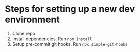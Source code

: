Steps for setting up a new dev environment
=====

1. Clone repo
2. Install dependencies. Run `npm install`
3. Setup pre-commit git hooks. Run `npx simple-git-hooks`
